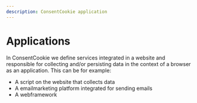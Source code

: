 ```yaml
---
description: ConsentCookie application
---
```


# Applications

In ConsentCookie we define services integrated in a website and responsible for collecting and/or persisting data in the context of a browser as an application. This can be for example:

* A script on the website that collects data 
* A emailmarketing platform integrated for sending emails
* A webframework 




